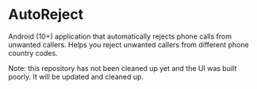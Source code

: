 # AutoReject
Android (10+) application that automatically rejects phone calls from unwanted callers. 
Helps you reject unwanted callers from different phone country codes.

Note: this repository has not been cleaned up yet and the UI was built poorly. It will be updated and cleaned up.
